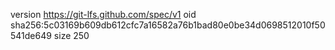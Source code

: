 version https://git-lfs.github.com/spec/v1
oid sha256:5c03169b609db612cfc7a16582a76b1bad80e0be34d0698512010f50541de649
size 250
